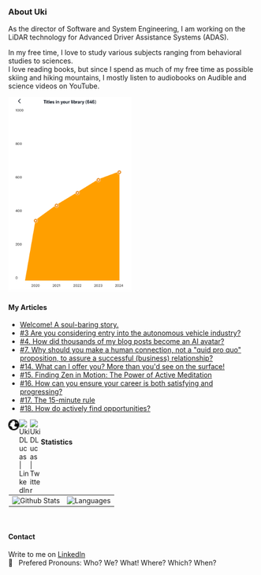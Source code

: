 ### About Uki 

As the director of Software and System Engineering, I am working on the LiDAR technology for Advanced Driver Assistance Systems (ADAS).

In my free time, I love to study various subjects ranging from behavioral studies to sciences.
<br/>
I love reading books, but since I spend as much of my free time as possible skiing and hiking mountains, I mostly listen to audiobooks on Audible and science videos on YouTube.

<img src="https://github.com/UkiDLucas/UkiDLucas/blob/main/audible.jpg" width="250" />



#### My Articles 
-  [Welcome! A soul-baring story.](https://ukidlucas.beehiiv.com/p/welcome)
-  [#3 Are you considering entry into the autonomous vehicle industry?](https://ukidlucas.beehiiv.com/p/entering-autonomous-vehicle-industry-start-3)
-  [#4. How did thousands of my blog posts become an AI avatar?](https://ukidlucas.beehiiv.com/p/thousands-blog-posts-became-ai-avatar-4)
-  [#7. Why should you make a human connection, not a "quid pro quo" proposition, to assure a successful (business) relationship?](https://ukidlucas.beehiiv.com/p/7-make-human-connection-not-quid-pro-quo-proposition)
-  [#14. What can I offer you? More than you'd see on the surface!](https://ukidlucas.beehiiv.com/p/14-can-offer-youd-see-surface)
-  [#15. Finding Zen in Motion: The Power of Active Meditation](https://ukidlucas.beehiiv.com/p/finding-zen-motion-power-active-meditation)
-  [#16. How can you ensure your career is both satisfying and progressing?](https://ukidlucas.beehiiv.com/p/16-can-ensure-career-satisfying-progressing)
-  [#17. The 15-minute rule](https://ukidlucas.beehiiv.com/p/17-15minute-rule)
-  [#18. How do actively find opportunities?](https://ukidlucas.beehiiv.com/p/18-actively-find-opportunities)



[<img align="left" alt="UkiDLucas" width="22px" src="https://raw.githubusercontent.com/iconic/open-iconic/master/svg/globe.svg" />][website]
[<img align="left" alt="UkiDLucas | LinkedIn" width="22px" src="https://cdn.jsdelivr.net/npm/simple-icons@v3/icons/linkedin.svg" />][linkedin]
[<img align="left" alt="UkiDLucas | Twitter" width="22px" src="https://cdn.jsdelivr.net/npm/simple-icons@v3/icons/twitter.svg" />][twitter]
<!--
[<img align="left" alt="UkiDLucas | Instagram" width="22px" src="https://cdn.jsdelivr.net/npm/simple-icons@v3/icons/instagram.svg" />][instagram]
[<img align="left" alt="UkiDLucas | YouTube" width="22px" src="https://cdn.jsdelivr.net/npm/simple-icons@v3/icons/youtube.svg" />][youtube]
-->


<br />

#### Statistics 
<!-- https://github.com/anuraghazra/github-readme-stats -->
<table style="border: 1px solid transparent" >
<tr>
  <td>
      <img alt="Github Stats" 
       src="https://github-readme-stats.vercel.app/api?username=UkiDLucas&show_icons=true&hide_border=true&count_private=true&include_all_commits=true&hide=contribs" 
       />
  </td>
  <td>
      <img alt="Languages" 
       src="https://github-readme-stats.vercel.app/api/top-langs/?username=UkiDLucas&layout=pie&langs_count=20&count_private=true&include_all_commits=true&hide_border=true&hide=HTML,jupyter%20notebook,LilyPond,JavaScript,CSS,MakeFile,Tex,C,Make,CMake,Rust&size_weight=0.4&count_weight=0.6" 
       />
    
  </td>
</tr>
 
 
<table>
   

<br />
 

#### Contact
Write to me on [LinkedIn][linkedin] <br/>
🙈  &nbsp; Prefered Pronouns: Who? We? What! Where? Which? When? <br/>        
 

<!-- Complete list of emoji: https://gist.github.com/rxaviers/7360908 -->


 
 
[website]: https://github.com/UkiDLucas
[medium]: https://UkiDLucas.medium.com/
[twitter]: https://twitter.com/UkiDLucas
[youtube]: https://youtube.com/UkiDLucas
[instagram]: https://instagram.com/UkiDLucas
[linkedin]: https://linkedin.com/in/UkiDLucas
[google scholar]: https://scholar.google.com/citations?hl=en&user=hBKIwg4AAAAJ&view_op=list_works&sortby=pubdate
